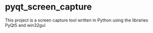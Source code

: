 # pyqt_screen_capture
This project is a screen capture tool written in Python using the libraries PyQt5 and win32gui
